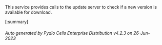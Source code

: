 






This service provides calls to the update server to check if a new version is available for download.

[:summary]

###### Auto generated by Pydio Cells Enterprise Distribution v4.2.3 on 26-Jun-2023
